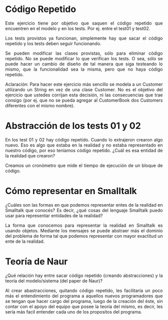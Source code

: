 # Código Repetido

<div align="justify">
Este ejercicio tiene por objetivo que saquen el código repetido que encuentren en el modelo y en los tests. Por ej. entre el test01 y test02.

Los tests provistos ya funcionan, simplemente hay que sacar el código repetido y los tests deben seguir funcionando.

Se pueden modificar las clases provistas, sólo para eliminar código repetido. No se puede modificar lo que verifican los tests. O sea, sólo se puede hacer un cambio de diseño de tal manera que siga testeando lo mismo, que la funcionalidad sea la misma, pero que no haya código repetido.

Aclaración: Para hacer este ejercicio más sencillo se modela a un Customer utilizando un String en vez de una clase Customer. No es el objetivo del ejercicio que ustedes corrijan esta decisión, ni las consecuencias que trae consigo (por ej. que no se pueda agregar al CustomerBook dos Customers diferentes con el mismo nombre).

# Abstracción de los tests 01 y 02
En los test 01 y 02 hay código repetido. Cuando lo extrajeron crearon algo nuevo. Eso es algo que estaba en la realidad y no estaba representado en nuestro código, por eso teníamos código repetido. ¿Cuál es esa entidad de la realidad que crearon?

Creamos un cronómetro que mide el tiempo de ejecución de un bloque de código.

# Cómo representar en Smalltalk
¿Cuáles son las formas en que podemos representar entes de la realidad en Smalltalk que conocés? Es decir, ¿qué cosas del lenguaje Smalltalk puedo usar para representar entidades de la realidad?

La forma que conocemos para representar la realidad en Smalltalk es usando objetos. Mediante los mensajes se puede abstraer más el dominio del problema de forma tal que podemos representar con mayor exactitud un ente de la realidad.

# Teoría de Naur
¿Qué relación hay entre sacar código repetido (creando abstracciones) y la teoría del modelo/sistema (del paper de Naur)?

Al crear abastracciones, quitando código repetido, les facilitaría un poco más el entendimiento del programa a aquellos nuevos programadores que se tengan que hacer cargo del programa, luego de la creación del éste, sin contar con el apoyo del equipo que posee la teoría del mismo, es decir, les sería más facil entender cada uno de los propositos del programa.
</div>